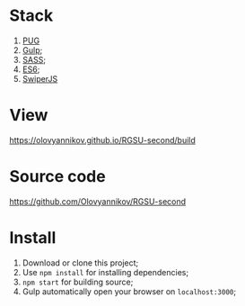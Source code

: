 # Stack
1.  [PUG](https://pugjs.org)
2. [Gulp](https://gulpjs.com/);
3. [SASS](https://sass-scss.ru/); 
4. [ES6](https://habr.com/ru/post/305900/);
5. [SwiperJS](https://swiperjs.com/)

# View
https://olovyannikov.github.io/RGSU-second/build

# Source code
https://github.com/Olovyannikov/RGSU-second

# Install

1. Download or clone this project;
2. Use `npm install` for installing dependencies;
3. `npm start` for building source; 
4. Gulp automatically open your browser on `localhost:3000`;
